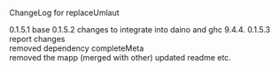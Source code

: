 ChangeLog for replaceUmlaut  

0.1.5.1 base 
0.1.5.2 changes to integrate into daino and ghc 9.4.4.
0.1.5.3 report changes  
     removed dependency completeMeta  
     removed the mapp (merged with other)
     updated readme etc. 